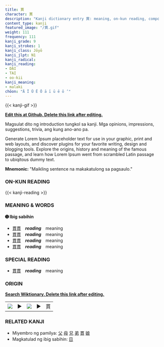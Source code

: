 ```yaml
---
title: 貫
character: 貫
description: "Kanji dictionary entry 貫: meaning, on-kun reading, compounds, origin, related kanji"
content_type: kanji
featured_image: "/貫.gif"
weight: 111
frequency: 111
kanji_grade: 9
kanji_strokes: 1
kanji_class: Jōyō
kanji_jlpt: N1
kanji_radical: 
kanji_reading: 
- DAI
- TAI
- oo-kii
kanji_meaning:
- malaki
chōon: "Ā Ī Ū Ē Ō ā ī ū ē ō ’"
---
```

[//]: # (Don't edit the line below. Kanji animated GIF code is automatically generated.)
{{< kanji-gif >}}

[//]: # (Edit below this line.)

**[Edit this at Github. Delete this link after editing.](https://github.com/tim0g/tim/tree/main/content/kanji/貫/index.md)**

Magsulat dito ng introduction tungkol sa kanji. Mga opinions, impressions, suggestions, trivia, ang kung ano-ano pa.

Generate Lorem Ipsum placeholder text for use in your graphic, print and web layouts, and discover plugins for your favorite writing, design and blogging tools. Explore the origins, history and meaning of the famous passage, and learn how Lorem Ipsum went from scrambled Latin passage to ubiqitous dummy text.
 
**Mnemonic:** "Maikling sentence na makakatulong sa pagsaulo."

### ON-KUN READING

[//]: # (Don't edit the line below. ON-KUN READING code is automatically generated.)
{{< kanji-reading >}}

### MEANING & WORDS

#### ➊ **Ibig sabihin**
  - [貫](../貫)[貫](../貫)　***reading***　meaning
  - [貫](../貫)[貫](../貫)　***reading***　meaning
  - [貫](../貫)[貫](../貫)　***reading***　meaning
  - [貫](../貫)[貫](../貫)　***reading***　meaning

### SPECIAL READING
  - [貫](../貫)[貫](../貫)　***reading***　meaning

### ORIGIN

**[Search Wiktionary. Delete this link after editing.](https://wiktionary.org/wiki/貫)**
<table class="kanji-table"><tr><td>
<img src="60px-貫-bronze.svg.png">
</td><td>▶</td><td>
<img src="60px-貫-oracle.svg.png">
</td><td>▶</td>
<td class="kanji-origin">貫</td>
</tr></table>

### RELATED KANJI
- Miyembro ng pamilya: [父](../父) [母](../母) [兄](../兄) [弟](../弟) [貫](../貫) [娘](../娘)
- Magkatulad ng ibig sabihin: [日](../日)
